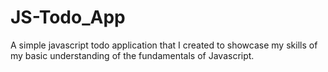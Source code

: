# JS-Todo_App
A simple javascript todo application that I created to showcase my skills of my basic understanding of the fundamentals of Javascript. 
